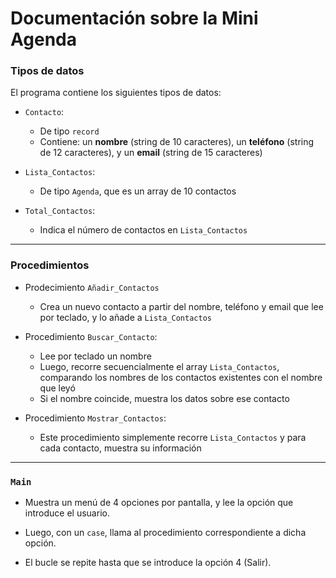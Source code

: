 # Documentación sobre la Mini Agenda

### Tipos de datos
El programa contiene los siguientes tipos de datos:


* `Contacto`:
  * De tipo `record`
  * Contiene: un **nombre** (string de 10 caracteres), un **teléfono** (string de 12 caracteres), y un **email** (string de 15 caracteres)

* `Lista_Contactos`:
  * De tipo `Agenda`, que es un array de 10 contactos


* `Total_Contactos`:
  * Indica el número de contactos en `Lista_Contactos`

---

### Procedimientos

* Prodecimiento `Añadir_Contactos` 
  * Crea un nuevo contacto a partir del nombre, teléfono y email que lee por teclado, y lo añade a `Lista_Contactos`

* Procedimiento `Buscar_Contacto`: 
  * Lee por teclado un nombre
  * Luego, recorre secuencialmente el array `Lista_Contactos`, comparando los nombres de los contactos existentes con el nombre que leyó
  *  Si el nombre coincide, muestra los datos sobre ese contacto

* Procedimiento `Mostrar_Contactos`: 
  * Este procedimiento simplemente recorre `Lista_Contactos` y para cada contacto, muestra su información


---

### `Main`
* Muestra un menú de 4 opciones por pantalla, y lee la opción que introduce el usuario. 

* Luego, con un `case`, llama al procedimiento correspondiente a dicha opción. 

* El bucle se repite hasta que se introduce la opción 4 (Salir).